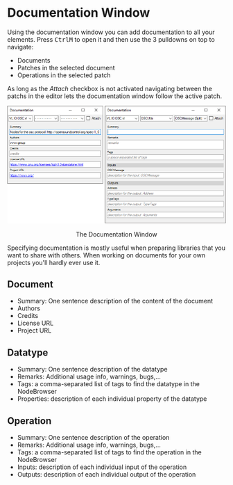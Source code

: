# Documentation Window

Using the documentation window you can add documentation to all your elements. Press <span class="keyseq"><kbd>Ctrl</kbd><kbd>M</kbd></span> to open it and then use the 3 pulldowns on top to navigate:

* Documents
* Patches in the selected document
* Operations in the selected patch

As long as the _Attach_ checkbox is not activated navigating between the patchs in the editor lets the documentation window follow the active patch.

![](../../images/hde/vl-DocumentationWindow.png)
<center>The Documentation Window</center>

Specifying documentation is mostly useful when preparing libraries that you want to share with others. When working on documents for your own projects you'll hardly ever use it.

## Document
* Summary: One sentence description of the content of the document
* Authors
* Credits
* License URL
* Project URL

## Datatype
* Summary: One sentence description of the datatype
* Remarks: Additional usage info, warnings, bugs,...
* Tags: a comma-separated list of tags to find the datatype in the NodeBrowser
* Properties: description of each individual property of the datatype

## Operation
* Summary: One sentence description of the operation
* Remarks: Additional usage info, warnings, bugs,...
* Tags: a comma-separated list of tags to find the operation in the NodeBrowser
* Inputs: description of each individual input of the operation
* Outputs: description of each individual output of the operation
